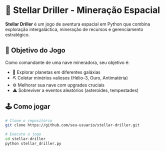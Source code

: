 # 🚀 Stellar Driller - Mineração Espacial

**Stellar Driller** é um jogo de aventura espacial em Python que combina exploração intergaláctica, mineração de recursos e gerenciamento estratégico.


## 🎯 Objetivo do Jogo
Como comandante de uma nave mineradora, seu objetivo é:
- 🌌 Explorar planetas em diferentes galáxias
- ⛏️ Coletar minérios valiosos (Hélio-3, Ouro, Antimatéria)
- ⚙️ Melhorar sua nave com upgrades cruciais
- ⚠️ Sobreviver a eventos aleatórios (asteroides, tempestades)

  

## 🕹️ Como jogar
```bash
# Clone o repositório
git clone https://github.com/seu-usuario/stellar-driller.git

# Execute o jogo
cd stellar-driller
python stellar_driller.py
